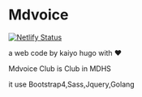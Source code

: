 # Mdvoice

[![Netlify Status](https://api.netlify.com/api/v1/badges/1160f027-7cd9-4db5-be4a-b696341828f8/deploy-status)](https://app.netlify.com/sites/blissful-ramanujan-24def2/deploys)

a web code by kaiyo hugo with ❤

Mdvoice Club is Club in MDHS

it use Bootstrap4,Sass,Jquery,Golang
